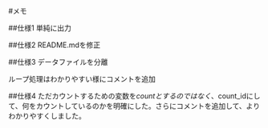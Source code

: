 #メモ

##仕様1
単純に出力

##仕様2
README.mdを修正

##仕様3
データファイルを分離

ループ処理はわかりやすい様にコメントを追加

##仕様4
ただカウントするための変数を$countとするのではなく、$count_idにして、何をカウントしているのかを明確にした。さらにコメントを追加して、よりわかりやすくしました。

